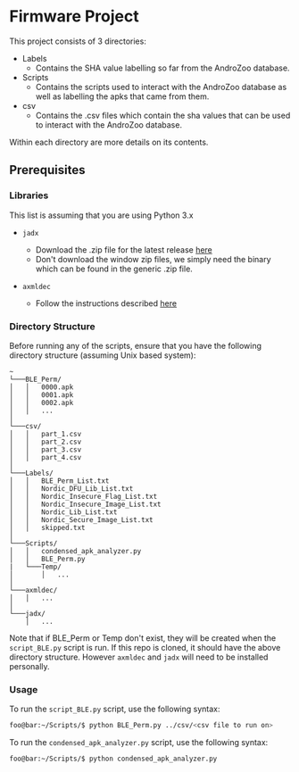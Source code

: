 # Firmware Project
This project consists of 3 directories:
* Labels
  * Contains the SHA value labelling so far from the AndroZoo database.
* Scripts
  * Contains the scripts used to interact with the AndroZoo database as well as labelling the apks that came from them. 
* csv
  * Contains the .csv files which contain the sha values that can be used to interact with the AndroZoo database.

Within each directory are more details on its contents. 

## Prerequisites

### Libraries
This list is assuming that you are using Python 3.x

* `jadx`
  * Download the .zip file for the latest release [here](https://github.com/skylot/jadx/releases)
  * Don't download the window zip files, we simply need the binary which can be found in the generic .zip file.

* `axmldec`
  * Follow the instructions described [here](https://github.com/ytsutano/axmldec)


### Directory Structure
Before running any of the scripts, ensure that you have the following directory structure (assuming Unix based system):

```
~
└───BLE_Perm/
│   │   0000.apk
│   │   0001.apk
│   │   0002.apk
│   │   ...
│
└───csv/
│   │   part_1.csv
│   │   part_2.csv
│   │   part_3.csv
│   │   part_4.csv
│ 
└───Labels/
│   │   BLE_Perm_List.txt
│   │   Nordic_DFU_Lib_List.txt
│   │   Nordic_Insecure_Flag_List.txt
│   │   Nordic_Insecure_Image_List.txt
│   │   Nordic_Lib_List.txt
│   │   Nordic_Secure_Image_List.txt
│   │   skipped.txt
│
└───Scripts/
│   │   condensed_apk_analyzer.py
│   │   BLE_Perm.py
|   └───Temp/
│       │   ...
│
└───axmldec/
│   │   ...
│
└───jadx/
    │   ...
```
Note that if BLE_Perm or Temp don't exist, they will be created when the `script_BLE.py` script is run.
If this repo is cloned, it should have the above directory structure. However `axmldec` and `jadx` will need to be installed personally.

### Usage
To run the `script_BLE.py` script, use the following syntax:
```bash
foo@bar:~/Scripts/$ python BLE_Perm.py ../csv/<csv file to run on> 
```

To run the `condensed_apk_analyzer.py` script, use the following syntax:
```bash
foo@bar:~/Scripts/$ python condensed_apk_analyzer.py
```
